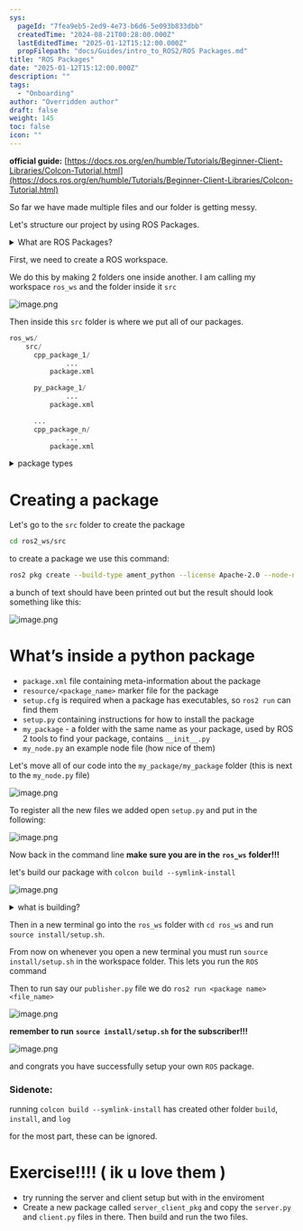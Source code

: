 ```yaml
---
sys:
  pageId: "7fea9eb5-2ed9-4e73-b6d6-5e093b833dbb"
  createdTime: "2024-08-21T00:28:00.000Z"
  lastEditedTime: "2025-01-12T15:12:00.000Z"
  propFilepath: "docs/Guides/intro_to_ROS2/ROS Packages.md"
title: "ROS Packages"
date: "2025-01-12T15:12:00.000Z"
description: ""
tags:
  - "Onboarding"
author: "Overridden author"
draft: false
weight: 145
toc: false
icon: ""
---
```


**official guide:** [https://docs.ros.org/en/humble/Tutorials/Beginner-Client-Libraries/Colcon-Tutorial.html](https://docs.ros.org/en/humble/Tutorials/Beginner-Client-Libraries/Colcon-Tutorial.html)

So far we have made multiple files and our folder is getting messy.

Let's structure our project by using ROS Packages.

<details>

<summary>What are ROS Packages?</summary>

ROS Packages are, as the name implies, packages of code that are highly sharable between ROS developers.

They consist of a folder, `package.xml` file, and source code

```python
      cpp_package_1/
		      ... imagine much code files here ..
          package.xml
```

</details>

First, we need to create a ROS workspace.

We do this by making 2 folders one inside another. I am calling my workspace `ros_ws` and the folder inside it `src`

![image.png](https://prod-files-secure.s3.us-west-2.amazonaws.com/d518164a-d88e-44d1-a4ee-3adb3bd8bce0/70706947-fd18-4537-a67b-e12946812d31/image.png?X-Amz-Algorithm=AWS4-HMAC-SHA256&X-Amz-Content-Sha256=UNSIGNED-PAYLOAD&X-Amz-Credential=ASIAZI2LB466V2H5HWGJ%2F20250306%2Fus-west-2%2Fs3%2Faws4_request&X-Amz-Date=20250306T121431Z&X-Amz-Expires=3600&X-Amz-Security-Token=IQoJb3JpZ2luX2VjEOT%2F%2F%2F%2F%2F%2F%2F%2F%2F%2FwEaCXVzLXdlc3QtMiJIMEYCIQDwhlM0dG8mG%2Bzm2Pth5hbVwcgZFf24SNZLImeD4WPtUgIhALv5g%2FAg%2F3f2krNoXTPw855NYYURxKraG26chQ6Kl80JKv8DCC0QABoMNjM3NDIzMTgzODA1Igz7F7ZYHv3Rplgempsq3AOOf8qIBNt7HGv3ftxpHMwF8a6ifrcDpyclR8yACTERDh8xAM60ayH7Z9MZcS983KTKbGWLin8%2F7E%2BBuRoCDsqn1p5TCupp8PsCGDfyWVf%2Fi8MP6dSJnxbQ5X%2FKhxKSMcHPj9pc46hrZ7XO6EpL%2Ft2zUOlLf6D%2FFNmxhECxGHsGGUuT9jArrrnh5oycBCh0gQfpOY%2BKIfgGwnUnlnAO22rNkdl%2FF%2FZXjQ6VFXYToqSNujVNWT1ioE7pmebA4bnU6cx3yBN2q607EjhznK215dQyDS3uCEXsANlzdHsEGDXXkn201gUK6Gmx0r7bA402igCbRVWUbt%2B13O6WMsKdhDv2WkAZFRF2HFqPwD59d08Z8R4AIsmni7JO8o2ZHAyNKCR2AuqmomfbOX2JrcOPuSfxnTjjxqFQsSiRxT7k4O9mAcxYPcpQOgeUKn%2BK4YepArC%2BdYH935C%2FugPrr1R2lRFcaPmGScGULHh2034wyKrTlRahLS1sNIiykB4iAnbmqy4EaSByqYizjsM7LeBi0qFP3TiwZ%2FfVQBac9upww0ckr9iu5H58bwzbAqcO1RIoALNaCR4y7WKjoTefopHPyKTvJdeb8Xpa1v9ZpwXpzI0RtSbKr8nLKiI%2BvhGkgjC0kaa%2BBjqkAe1387deH4%2F1mSU10sN2Oa28iQ8XNg%2BAb5gPnT1rgI6DqrPEQn1EBah1cbw3LhaDAVETRPsqeHfyvu0MT0lcQcKDP4CeAyfgdgJ3J4r7ikZGtD61qlQs%2FSIxRtWT9kNP0XGlWFISOkq2fWqeGrClfxA4Ru12pI7AqqfpD6ESKRrBsM96MKNHP4j%2BdRXve1fFwiAbWaUJggJ0omoWRKvPfgAtdahD&X-Amz-Signature=13b9443783917f8f08ebf2c4906a594f8a474e73ab3aa6c64bc26869da62bff8&X-Amz-SignedHeaders=host&x-id=GetObject)

Then inside this `src` folder is where we put all of our packages.

```python
ros_ws/
    src/
      cpp_package_1/
		      ...
          package.xml

      py_package_1/
		      ...
          package.xml

      ...
      cpp_package_n/
		      ...
          package.xml

```

<details>

<summary>package types</summary>

packages can be either `C++` or python.

the intern file structure is different for each but for this guide we will stick to creating python packages

</details>

# Creating a package

Let's go to the `src` folder to create the package

```bash
cd ros2_ws/src
```

to create a package we use this command:

```bash
ros2 pkg create --build-type ament_python --license Apache-2.0 --node-name my_node my_package
```

a bunch of text should have been printed out but the result should look something like this:

![image.png](https://prod-files-secure.s3.us-west-2.amazonaws.com/d518164a-d88e-44d1-a4ee-3adb3bd8bce0/e6cf1e3f-8512-4a3e-b131-079f800bf3e8/image.png?X-Amz-Algorithm=AWS4-HMAC-SHA256&X-Amz-Content-Sha256=UNSIGNED-PAYLOAD&X-Amz-Credential=ASIAZI2LB466V2H5HWGJ%2F20250306%2Fus-west-2%2Fs3%2Faws4_request&X-Amz-Date=20250306T121431Z&X-Amz-Expires=3600&X-Amz-Security-Token=IQoJb3JpZ2luX2VjEOT%2F%2F%2F%2F%2F%2F%2F%2F%2F%2FwEaCXVzLXdlc3QtMiJIMEYCIQDwhlM0dG8mG%2Bzm2Pth5hbVwcgZFf24SNZLImeD4WPtUgIhALv5g%2FAg%2F3f2krNoXTPw855NYYURxKraG26chQ6Kl80JKv8DCC0QABoMNjM3NDIzMTgzODA1Igz7F7ZYHv3Rplgempsq3AOOf8qIBNt7HGv3ftxpHMwF8a6ifrcDpyclR8yACTERDh8xAM60ayH7Z9MZcS983KTKbGWLin8%2F7E%2BBuRoCDsqn1p5TCupp8PsCGDfyWVf%2Fi8MP6dSJnxbQ5X%2FKhxKSMcHPj9pc46hrZ7XO6EpL%2Ft2zUOlLf6D%2FFNmxhECxGHsGGUuT9jArrrnh5oycBCh0gQfpOY%2BKIfgGwnUnlnAO22rNkdl%2FF%2FZXjQ6VFXYToqSNujVNWT1ioE7pmebA4bnU6cx3yBN2q607EjhznK215dQyDS3uCEXsANlzdHsEGDXXkn201gUK6Gmx0r7bA402igCbRVWUbt%2B13O6WMsKdhDv2WkAZFRF2HFqPwD59d08Z8R4AIsmni7JO8o2ZHAyNKCR2AuqmomfbOX2JrcOPuSfxnTjjxqFQsSiRxT7k4O9mAcxYPcpQOgeUKn%2BK4YepArC%2BdYH935C%2FugPrr1R2lRFcaPmGScGULHh2034wyKrTlRahLS1sNIiykB4iAnbmqy4EaSByqYizjsM7LeBi0qFP3TiwZ%2FfVQBac9upww0ckr9iu5H58bwzbAqcO1RIoALNaCR4y7WKjoTefopHPyKTvJdeb8Xpa1v9ZpwXpzI0RtSbKr8nLKiI%2BvhGkgjC0kaa%2BBjqkAe1387deH4%2F1mSU10sN2Oa28iQ8XNg%2BAb5gPnT1rgI6DqrPEQn1EBah1cbw3LhaDAVETRPsqeHfyvu0MT0lcQcKDP4CeAyfgdgJ3J4r7ikZGtD61qlQs%2FSIxRtWT9kNP0XGlWFISOkq2fWqeGrClfxA4Ru12pI7AqqfpD6ESKRrBsM96MKNHP4j%2BdRXve1fFwiAbWaUJggJ0omoWRKvPfgAtdahD&X-Amz-Signature=82a2ce5f422d784a6274ded0a37b2037dc2152c26ab8aef5619fa3e9c4108e76&X-Amz-SignedHeaders=host&x-id=GetObject)

# What’s inside a python package

- `package.xml` file containing meta-information about the package
- `resource/<package_name>` marker file for the package
- `setup.cfg` is required when a package has executables, so `ros2 run` can find them
- `setup.py` containing instructions for how to install the package
- `my_package` - a folder with the same name as your package, used by ROS 2 tools to find your package, contains `__init__.py`
- `my_node.py` an example node file (how nice of them)

Let's move all of our code into the `my_package/my_package` folder (this is next to the `my_node.py` file)

![image.png](https://prod-files-secure.s3.us-west-2.amazonaws.com/d518164a-d88e-44d1-a4ee-3adb3bd8bce0/9ce58f11-0da9-4d3e-b86d-506a9685d378/image.png?X-Amz-Algorithm=AWS4-HMAC-SHA256&X-Amz-Content-Sha256=UNSIGNED-PAYLOAD&X-Amz-Credential=ASIAZI2LB466V2H5HWGJ%2F20250306%2Fus-west-2%2Fs3%2Faws4_request&X-Amz-Date=20250306T121431Z&X-Amz-Expires=3600&X-Amz-Security-Token=IQoJb3JpZ2luX2VjEOT%2F%2F%2F%2F%2F%2F%2F%2F%2F%2FwEaCXVzLXdlc3QtMiJIMEYCIQDwhlM0dG8mG%2Bzm2Pth5hbVwcgZFf24SNZLImeD4WPtUgIhALv5g%2FAg%2F3f2krNoXTPw855NYYURxKraG26chQ6Kl80JKv8DCC0QABoMNjM3NDIzMTgzODA1Igz7F7ZYHv3Rplgempsq3AOOf8qIBNt7HGv3ftxpHMwF8a6ifrcDpyclR8yACTERDh8xAM60ayH7Z9MZcS983KTKbGWLin8%2F7E%2BBuRoCDsqn1p5TCupp8PsCGDfyWVf%2Fi8MP6dSJnxbQ5X%2FKhxKSMcHPj9pc46hrZ7XO6EpL%2Ft2zUOlLf6D%2FFNmxhECxGHsGGUuT9jArrrnh5oycBCh0gQfpOY%2BKIfgGwnUnlnAO22rNkdl%2FF%2FZXjQ6VFXYToqSNujVNWT1ioE7pmebA4bnU6cx3yBN2q607EjhznK215dQyDS3uCEXsANlzdHsEGDXXkn201gUK6Gmx0r7bA402igCbRVWUbt%2B13O6WMsKdhDv2WkAZFRF2HFqPwD59d08Z8R4AIsmni7JO8o2ZHAyNKCR2AuqmomfbOX2JrcOPuSfxnTjjxqFQsSiRxT7k4O9mAcxYPcpQOgeUKn%2BK4YepArC%2BdYH935C%2FugPrr1R2lRFcaPmGScGULHh2034wyKrTlRahLS1sNIiykB4iAnbmqy4EaSByqYizjsM7LeBi0qFP3TiwZ%2FfVQBac9upww0ckr9iu5H58bwzbAqcO1RIoALNaCR4y7WKjoTefopHPyKTvJdeb8Xpa1v9ZpwXpzI0RtSbKr8nLKiI%2BvhGkgjC0kaa%2BBjqkAe1387deH4%2F1mSU10sN2Oa28iQ8XNg%2BAb5gPnT1rgI6DqrPEQn1EBah1cbw3LhaDAVETRPsqeHfyvu0MT0lcQcKDP4CeAyfgdgJ3J4r7ikZGtD61qlQs%2FSIxRtWT9kNP0XGlWFISOkq2fWqeGrClfxA4Ru12pI7AqqfpD6ESKRrBsM96MKNHP4j%2BdRXve1fFwiAbWaUJggJ0omoWRKvPfgAtdahD&X-Amz-Signature=90a77cfa86314c78db37ef12fb87f2fe9b746da29ec96704b19fced177cc38bd&X-Amz-SignedHeaders=host&x-id=GetObject)

To register all the new files we added open `setup.py` and put in the following:

![image.png](https://prod-files-secure.s3.us-west-2.amazonaws.com/d518164a-d88e-44d1-a4ee-3adb3bd8bce0/1cd7c262-4cae-4496-9d75-c178537d24a2/image.png?X-Amz-Algorithm=AWS4-HMAC-SHA256&X-Amz-Content-Sha256=UNSIGNED-PAYLOAD&X-Amz-Credential=ASIAZI2LB466V2H5HWGJ%2F20250306%2Fus-west-2%2Fs3%2Faws4_request&X-Amz-Date=20250306T121431Z&X-Amz-Expires=3600&X-Amz-Security-Token=IQoJb3JpZ2luX2VjEOT%2F%2F%2F%2F%2F%2F%2F%2F%2F%2FwEaCXVzLXdlc3QtMiJIMEYCIQDwhlM0dG8mG%2Bzm2Pth5hbVwcgZFf24SNZLImeD4WPtUgIhALv5g%2FAg%2F3f2krNoXTPw855NYYURxKraG26chQ6Kl80JKv8DCC0QABoMNjM3NDIzMTgzODA1Igz7F7ZYHv3Rplgempsq3AOOf8qIBNt7HGv3ftxpHMwF8a6ifrcDpyclR8yACTERDh8xAM60ayH7Z9MZcS983KTKbGWLin8%2F7E%2BBuRoCDsqn1p5TCupp8PsCGDfyWVf%2Fi8MP6dSJnxbQ5X%2FKhxKSMcHPj9pc46hrZ7XO6EpL%2Ft2zUOlLf6D%2FFNmxhECxGHsGGUuT9jArrrnh5oycBCh0gQfpOY%2BKIfgGwnUnlnAO22rNkdl%2FF%2FZXjQ6VFXYToqSNujVNWT1ioE7pmebA4bnU6cx3yBN2q607EjhznK215dQyDS3uCEXsANlzdHsEGDXXkn201gUK6Gmx0r7bA402igCbRVWUbt%2B13O6WMsKdhDv2WkAZFRF2HFqPwD59d08Z8R4AIsmni7JO8o2ZHAyNKCR2AuqmomfbOX2JrcOPuSfxnTjjxqFQsSiRxT7k4O9mAcxYPcpQOgeUKn%2BK4YepArC%2BdYH935C%2FugPrr1R2lRFcaPmGScGULHh2034wyKrTlRahLS1sNIiykB4iAnbmqy4EaSByqYizjsM7LeBi0qFP3TiwZ%2FfVQBac9upww0ckr9iu5H58bwzbAqcO1RIoALNaCR4y7WKjoTefopHPyKTvJdeb8Xpa1v9ZpwXpzI0RtSbKr8nLKiI%2BvhGkgjC0kaa%2BBjqkAe1387deH4%2F1mSU10sN2Oa28iQ8XNg%2BAb5gPnT1rgI6DqrPEQn1EBah1cbw3LhaDAVETRPsqeHfyvu0MT0lcQcKDP4CeAyfgdgJ3J4r7ikZGtD61qlQs%2FSIxRtWT9kNP0XGlWFISOkq2fWqeGrClfxA4Ru12pI7AqqfpD6ESKRrBsM96MKNHP4j%2BdRXve1fFwiAbWaUJggJ0omoWRKvPfgAtdahD&X-Amz-Signature=185d4685fca0390400d9b1de1bda8f44548141892ccab1c639bb3ef3347f5562&X-Amz-SignedHeaders=host&x-id=GetObject)

Now back in the command line **make sure you are in the** **`ros_ws`** **folder!!!**

let's build our package with `colcon build --symlink-install`

![image.png](https://prod-files-secure.s3.us-west-2.amazonaws.com/d518164a-d88e-44d1-a4ee-3adb3bd8bce0/2f2a0d27-b173-48fd-b189-5f5c0ce65619/image.png?X-Amz-Algorithm=AWS4-HMAC-SHA256&X-Amz-Content-Sha256=UNSIGNED-PAYLOAD&X-Amz-Credential=ASIAZI2LB466V2H5HWGJ%2F20250306%2Fus-west-2%2Fs3%2Faws4_request&X-Amz-Date=20250306T121431Z&X-Amz-Expires=3600&X-Amz-Security-Token=IQoJb3JpZ2luX2VjEOT%2F%2F%2F%2F%2F%2F%2F%2F%2F%2FwEaCXVzLXdlc3QtMiJIMEYCIQDwhlM0dG8mG%2Bzm2Pth5hbVwcgZFf24SNZLImeD4WPtUgIhALv5g%2FAg%2F3f2krNoXTPw855NYYURxKraG26chQ6Kl80JKv8DCC0QABoMNjM3NDIzMTgzODA1Igz7F7ZYHv3Rplgempsq3AOOf8qIBNt7HGv3ftxpHMwF8a6ifrcDpyclR8yACTERDh8xAM60ayH7Z9MZcS983KTKbGWLin8%2F7E%2BBuRoCDsqn1p5TCupp8PsCGDfyWVf%2Fi8MP6dSJnxbQ5X%2FKhxKSMcHPj9pc46hrZ7XO6EpL%2Ft2zUOlLf6D%2FFNmxhECxGHsGGUuT9jArrrnh5oycBCh0gQfpOY%2BKIfgGwnUnlnAO22rNkdl%2FF%2FZXjQ6VFXYToqSNujVNWT1ioE7pmebA4bnU6cx3yBN2q607EjhznK215dQyDS3uCEXsANlzdHsEGDXXkn201gUK6Gmx0r7bA402igCbRVWUbt%2B13O6WMsKdhDv2WkAZFRF2HFqPwD59d08Z8R4AIsmni7JO8o2ZHAyNKCR2AuqmomfbOX2JrcOPuSfxnTjjxqFQsSiRxT7k4O9mAcxYPcpQOgeUKn%2BK4YepArC%2BdYH935C%2FugPrr1R2lRFcaPmGScGULHh2034wyKrTlRahLS1sNIiykB4iAnbmqy4EaSByqYizjsM7LeBi0qFP3TiwZ%2FfVQBac9upww0ckr9iu5H58bwzbAqcO1RIoALNaCR4y7WKjoTefopHPyKTvJdeb8Xpa1v9ZpwXpzI0RtSbKr8nLKiI%2BvhGkgjC0kaa%2BBjqkAe1387deH4%2F1mSU10sN2Oa28iQ8XNg%2BAb5gPnT1rgI6DqrPEQn1EBah1cbw3LhaDAVETRPsqeHfyvu0MT0lcQcKDP4CeAyfgdgJ3J4r7ikZGtD61qlQs%2FSIxRtWT9kNP0XGlWFISOkq2fWqeGrClfxA4Ru12pI7AqqfpD6ESKRrBsM96MKNHP4j%2BdRXve1fFwiAbWaUJggJ0omoWRKvPfgAtdahD&X-Amz-Signature=8570fcfe0269461736e808fef81908d0269382ab99398a2cd3add03f75b537c7&X-Amz-SignedHeaders=host&x-id=GetObject)

<details>

<summary>what is building?</summary>

if you are a CS major at Rose-Hulman you will learn the answer to this in CSSE132

but TLDR; is it combines all the code files into one program that can be run easily 

</details>

Then in a new terminal go into the `ros_ws` folder with `cd ros_ws` and run `source install/setup.sh`. 

From now on whenever you open a new terminal you must run `source install/setup.sh` in the workspace folder. This lets you run the `ROS` command

Then to run say our `publisher.py` file we do `ros2 run <package name> <file_name>`

![image.png](https://prod-files-secure.s3.us-west-2.amazonaws.com/d518164a-d88e-44d1-a4ee-3adb3bd8bce0/4f4b1219-3a44-4632-aa0a-ce3471699f59/image.png?X-Amz-Algorithm=AWS4-HMAC-SHA256&X-Amz-Content-Sha256=UNSIGNED-PAYLOAD&X-Amz-Credential=ASIAZI2LB466V2H5HWGJ%2F20250306%2Fus-west-2%2Fs3%2Faws4_request&X-Amz-Date=20250306T121431Z&X-Amz-Expires=3600&X-Amz-Security-Token=IQoJb3JpZ2luX2VjEOT%2F%2F%2F%2F%2F%2F%2F%2F%2F%2FwEaCXVzLXdlc3QtMiJIMEYCIQDwhlM0dG8mG%2Bzm2Pth5hbVwcgZFf24SNZLImeD4WPtUgIhALv5g%2FAg%2F3f2krNoXTPw855NYYURxKraG26chQ6Kl80JKv8DCC0QABoMNjM3NDIzMTgzODA1Igz7F7ZYHv3Rplgempsq3AOOf8qIBNt7HGv3ftxpHMwF8a6ifrcDpyclR8yACTERDh8xAM60ayH7Z9MZcS983KTKbGWLin8%2F7E%2BBuRoCDsqn1p5TCupp8PsCGDfyWVf%2Fi8MP6dSJnxbQ5X%2FKhxKSMcHPj9pc46hrZ7XO6EpL%2Ft2zUOlLf6D%2FFNmxhECxGHsGGUuT9jArrrnh5oycBCh0gQfpOY%2BKIfgGwnUnlnAO22rNkdl%2FF%2FZXjQ6VFXYToqSNujVNWT1ioE7pmebA4bnU6cx3yBN2q607EjhznK215dQyDS3uCEXsANlzdHsEGDXXkn201gUK6Gmx0r7bA402igCbRVWUbt%2B13O6WMsKdhDv2WkAZFRF2HFqPwD59d08Z8R4AIsmni7JO8o2ZHAyNKCR2AuqmomfbOX2JrcOPuSfxnTjjxqFQsSiRxT7k4O9mAcxYPcpQOgeUKn%2BK4YepArC%2BdYH935C%2FugPrr1R2lRFcaPmGScGULHh2034wyKrTlRahLS1sNIiykB4iAnbmqy4EaSByqYizjsM7LeBi0qFP3TiwZ%2FfVQBac9upww0ckr9iu5H58bwzbAqcO1RIoALNaCR4y7WKjoTefopHPyKTvJdeb8Xpa1v9ZpwXpzI0RtSbKr8nLKiI%2BvhGkgjC0kaa%2BBjqkAe1387deH4%2F1mSU10sN2Oa28iQ8XNg%2BAb5gPnT1rgI6DqrPEQn1EBah1cbw3LhaDAVETRPsqeHfyvu0MT0lcQcKDP4CeAyfgdgJ3J4r7ikZGtD61qlQs%2FSIxRtWT9kNP0XGlWFISOkq2fWqeGrClfxA4Ru12pI7AqqfpD6ESKRrBsM96MKNHP4j%2BdRXve1fFwiAbWaUJggJ0omoWRKvPfgAtdahD&X-Amz-Signature=857da78dc2d98b3e2a8876f5260d6213056cff3b6d495f70f5ccf1cfb41ece3b&X-Amz-SignedHeaders=host&x-id=GetObject)

**remember to run** **`source install/setup.sh`** **for the subscriber!!!**

![image.png](https://prod-files-secure.s3.us-west-2.amazonaws.com/d518164a-d88e-44d1-a4ee-3adb3bd8bce0/02121119-dad4-49ec-8356-c956108b4243/image.png?X-Amz-Algorithm=AWS4-HMAC-SHA256&X-Amz-Content-Sha256=UNSIGNED-PAYLOAD&X-Amz-Credential=ASIAZI2LB466V2H5HWGJ%2F20250306%2Fus-west-2%2Fs3%2Faws4_request&X-Amz-Date=20250306T121431Z&X-Amz-Expires=3600&X-Amz-Security-Token=IQoJb3JpZ2luX2VjEOT%2F%2F%2F%2F%2F%2F%2F%2F%2F%2FwEaCXVzLXdlc3QtMiJIMEYCIQDwhlM0dG8mG%2Bzm2Pth5hbVwcgZFf24SNZLImeD4WPtUgIhALv5g%2FAg%2F3f2krNoXTPw855NYYURxKraG26chQ6Kl80JKv8DCC0QABoMNjM3NDIzMTgzODA1Igz7F7ZYHv3Rplgempsq3AOOf8qIBNt7HGv3ftxpHMwF8a6ifrcDpyclR8yACTERDh8xAM60ayH7Z9MZcS983KTKbGWLin8%2F7E%2BBuRoCDsqn1p5TCupp8PsCGDfyWVf%2Fi8MP6dSJnxbQ5X%2FKhxKSMcHPj9pc46hrZ7XO6EpL%2Ft2zUOlLf6D%2FFNmxhECxGHsGGUuT9jArrrnh5oycBCh0gQfpOY%2BKIfgGwnUnlnAO22rNkdl%2FF%2FZXjQ6VFXYToqSNujVNWT1ioE7pmebA4bnU6cx3yBN2q607EjhznK215dQyDS3uCEXsANlzdHsEGDXXkn201gUK6Gmx0r7bA402igCbRVWUbt%2B13O6WMsKdhDv2WkAZFRF2HFqPwD59d08Z8R4AIsmni7JO8o2ZHAyNKCR2AuqmomfbOX2JrcOPuSfxnTjjxqFQsSiRxT7k4O9mAcxYPcpQOgeUKn%2BK4YepArC%2BdYH935C%2FugPrr1R2lRFcaPmGScGULHh2034wyKrTlRahLS1sNIiykB4iAnbmqy4EaSByqYizjsM7LeBi0qFP3TiwZ%2FfVQBac9upww0ckr9iu5H58bwzbAqcO1RIoALNaCR4y7WKjoTefopHPyKTvJdeb8Xpa1v9ZpwXpzI0RtSbKr8nLKiI%2BvhGkgjC0kaa%2BBjqkAe1387deH4%2F1mSU10sN2Oa28iQ8XNg%2BAb5gPnT1rgI6DqrPEQn1EBah1cbw3LhaDAVETRPsqeHfyvu0MT0lcQcKDP4CeAyfgdgJ3J4r7ikZGtD61qlQs%2FSIxRtWT9kNP0XGlWFISOkq2fWqeGrClfxA4Ru12pI7AqqfpD6ESKRrBsM96MKNHP4j%2BdRXve1fFwiAbWaUJggJ0omoWRKvPfgAtdahD&X-Amz-Signature=1aa654bcb499afd739001e472c6d3225cb6317fd3a9f7f5b1203eb880c768555&X-Amz-SignedHeaders=host&x-id=GetObject)

and congrats you have successfully setup your own `ROS` package.

### Sidenote:

running `colcon build --symlink-install` has created other folder `build`, `install`, and `log`

for the most part, these can be ignored.

# Exercise!!!! ( ik u love them )

- try running the server and client setup but with in the enviroment
- Create a new package called `server_client_pkg` and copy the `server.py` and `client.py` files in there. Then build and run the two files.
